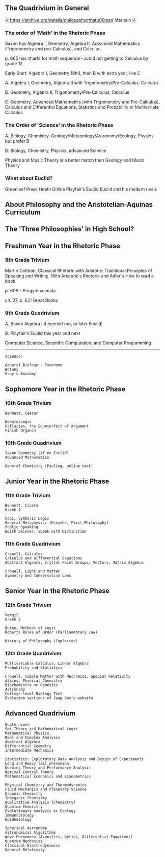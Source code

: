 ## The Quadrivium in General

{{ https://archive.org/details/philosophyofnatu00mari Maritain }}



### The order of 'Math' in the Rhetoric Phase

Saxon has Algebra I, Geometry, Algebra II, Advanced Mathematics (Trigonometry and pre-Calculus), and Calculus

p. 665 has charts for math sequence - avoid not getting to Calculus by grade 12.

Early Start: Algebra I, Geometry (8th), then B with extra year, like C

A. Algebra I, Geometry, Algebra II with Trigonometry/Pre-Calculus, Calculus

B. Geometry, Algebra II, Trigonometry/Pre-Calculus, Calculus

C. Geometry, Advanced Mathematics (with Trigonometry and Pre-Calculus), 
Calculus and Differential Equations, Statistics and Probability or Multivariate Calculus
### The Order of 'Science' in the Rhetoric Phase

A. Biology, Chemistry, Geology/Meteorology/Astronomy/Ecology,
Physics but prefer B

B. Biology, Chemistry, Physics, advanced Science

Physics and Music Theory is a better match than Geology and Music Theory

### What about Euclid?

Greenleaf Press
Heath
Online
Playfair's Euclid
Euclid and his modern rivals

## About Philosophy and the Aristotelian-Aquinas Curriculum

## The 'Three Philosophies' in High School?

## Freshman Year in the Rhetoric Phase

### 9th Grade Trivium

Martin Cothran, Classical Rhetoric with Aristotle: Traditional Principles of Speaking and Writing. With Aristotle's Rhetoric and Adler's How to read a book

p. 606 - Progymnasmata

ch. 27, p. 621 Great Books

### 9th Grade Quadrivium

A. Saxon Algebra I if needed (no, or later Euclid)

B. Playfair's Euclid this year and next

Computer Science, Scientific Computation, and Computer Programming

-----
```
Science: 

General Biology - Taxonomy
Botany
Gray's Anatomy
```
## Sophomore Year in the Rhetoric Phase

### 10th Grade Trivium
```
Bennett, Caesar

Debate/Logic
Fallacies, the Counterfeit of Argument
Finish Organon
```
### 10th Grade Quadrivium
```
Saxon Geometry (if no Euclid)
Advanced Mathematics

General Chemistry (Pauling, online text)
```
## Junior Year in the Rhetoric Phase

### 11th Grade Trivium
```
Bennett, Cicero
Greek 1

Copi, Symbolic Logic
General Metaphysics (Kreyche, First Philosophy)
Public Speaking
Edith Skinner, Speak with Distinction
```
### 11th Grade Quadrivium
```
Crowell, Calculus
Calculus and Differential Equations
Abstract Algebra, Crystal Point Groups, Vectors, Matrix Algebra

Crowell, Light and Matter
Symmetry and Conservation Laws
```
## Senior Year in the Rhetoric Phase

### 12th Grade Trivium
```
Vergil
Greek 2

Quine, Methods of Logic
Roberts Rules of Order (Parliamentary Law)

History of Philosophy (Copleston)
```
### 12th Grade Quadrivium
```
Multivariable Calculus, Linear Algebra
Probability and Statistics

Crowell, Simple Matter with Mechanics, Special Relativity
Atkins, Physical Chemistry
Biochemistry or Genetics
Astronomy
College-level Biology Text
Evolution sections of Jaap Bax's website
```
## Advanced Quadrivium
```
Quaternions
Set Theory and Mathematical Logic
Mathematical Physics
Real and Complex Analysis
Abstract Algebra
Differential Geometry
Intermediate Mechanics

Statistics: Exploratory Data Analysis and Design of Experiments
Long and Heavy tail phenomena
Queuing Theory and Performance Analysis
Optimal Control Theory
Mathematical Economics and Econometrics

Physical Chemistry and Thermodynamics
Fluid Mechanics and Planetary Science
Organic Chemistry
Inorganic Chemistry
Qualitative Analysis (Chemistry)
Quantum Chemistry
Evolutionary Analysis or Ecology
Immunobiology
Epidemiology

Spherical Astronomy
Astronomical Algorithms
Wave Phenomena (Acoustics, Optics, Differential Equations)
Quantum Mechanics
Classical Electrodynamics
General Relativity
```


